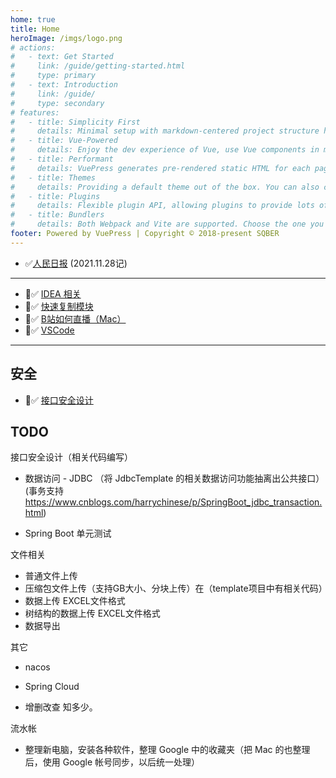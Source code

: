 ```yaml
---
home: true
title: Home
heroImage: /imgs/logo.png
# actions:
#   - text: Get Started
#     link: /guide/getting-started.html
#     type: primary
#   - text: Introduction
#     link: /guide/
#     type: secondary
# features:
#   - title: Simplicity First
#     details: Minimal setup with markdown-centered project structure helps you focus on writing.
#   - title: Vue-Powered
#     details: Enjoy the dev experience of Vue, use Vue components in markdown, and develop custom themes with Vue.
#   - title: Performant
#     details: VuePress generates pre-rendered static HTML for each page, and runs as an SPA once a page is loaded.
#   - title: Themes
#     details: Providing a default theme out of the box. You can also choose a community theme or create your own one.
#   - title: Plugins
#     details: Flexible plugin API, allowing plugins to provide lots of plug-and-play features for your site. 
#   - title: Bundlers
#     details: Both Webpack and Vite are supported. Choose the one you like!
footer: Powered by VuePress | Copyright © 2018-present SQBER
---
```


- ✅[人民日报](/life/paper-rmrb.html) (2021.11.28记)

------

- ✅ [IDEA 相关](/java/idea.html)
- ✅ [快速复制模块](java/create-project.html#复制模块)
- ✅ [B站如何直播（Mac）](life/livevideo.html)
- ✅ [VSCode](soft/vscode.html)

------

## 安全

- ✅ [接口安全设计](java/interface.html)

## TODO

接口安全设计（相关代码编写）

- 数据访问 - JDBC （将 JdbcTemplate 的相关数据访问功能抽离出公共接口）(事务支持 https://www.cnblogs.com/harrychinese/p/SpringBoot_jdbc_transaction.html)


- Spring Boot 单元测试


文件相关

- 普通文件上传
- 压缩包文件上传（支持GB大小、分块上传）在（template项目中有相关代码）
- 数据上传 EXCEL文件格式
- 树结构的数据上传 EXCEL文件格式
- 数据导出

其它

- nacos
- Spring Cloud

- 增删改查 知多少。


流水帐

- 整理新电脑，安装各种软件，整理 Google 中的收藏夹（把 Mac 的也整理后，使用 Google 帐号同步，以后统一处理）



  